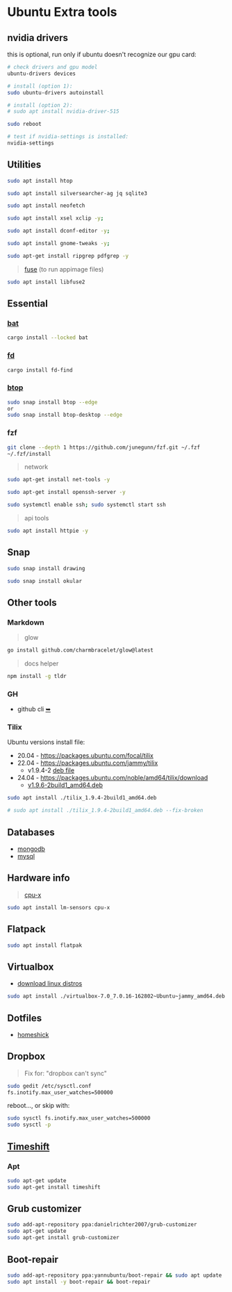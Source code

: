# Ubuntu Extra tools


## nvidia drivers

this is optional, run only if ubuntu doesn't recognize our gpu card:

```bash
# check drivers and gpu model
ubuntu-drivers devices

# install (option 1):
sudo ubuntu-drivers autoinstall

# install (option 2):
# sudo apt install nvidia-driver-515

sudo reboot

# test if nvidia-settings is installed:
nvidia-settings
```


## Utilities

```bash
sudo apt install htop
```

```bash
sudo apt install silversearcher-ag jq sqlite3
```

```bash
sudo apt install neofetch
```

```bash
sudo apt install xsel xclip -y;
```

```bash
sudo apt install dconf-editor -y;
```

```bash
sudo apt install gnome-tweaks -y;
```

```bash
sudo apt-get install ripgrep pdfgrep -y
```

> [fuse](https://docs.appimage.org/user-guide/troubleshooting/fuse.html) (to run appimage files)

```bash
sudo apt install libfuse2
```


## Essential

### [bat](https://github.com/sharkdp/bat)

```bash
cargo install --locked bat
```


### [fd](https://github.com/sharkdp/fd)

```bash
cargo install fd-find
```

### [btop](https://github.com/aristocratos/btop)

```bash
sudo snap install btop --edge
or
sudo snap install btop-desktop --edge
```

### fzf

```bash
git clone --depth 1 https://github.com/junegunn/fzf.git ~/.fzf
~/.fzf/install
```

> network

```bash
sudo apt-get install net-tools -y
```

```bash
sudo apt-get install openssh-server -y
```

```bash
sudo systemctl enable ssh; sudo systemctl start ssh
```

> api tools

```bash
sudo apt install httpie -y
```

## Snap

```bash
sudo snap install drawing
```

```bash
sudo snap install okular
```


## Other tools

### Markdown

> glow

```bash
go install github.com/charmbracelet/glow@latest
```

> docs helper

```bash
npm install -g tldr
```

### GH 

- github cli [➥](https://cli.github.com/)


### Tilix

Ubuntu versions install file:
- 20.04 - https://packages.ubuntu.com/focal/tilix
- 22.04 - https://packages.ubuntu.com/jammy/tilix 
    - v1.9.4-2 [deb file](http://ubuntu.c3sl.ufpr.br/ubuntu/pool/universe/t/tilix/tilix_1.9.4-2build1_amd64.deb)
- 24.04 - https://packages.ubuntu.com/noble/amd64/tilix/download
    - [v1.9.6-2build1_amd64.deb](http://mirrors.kernel.org/ubuntu/pool/universe/t/tilix/tilix_1.9.6-2build1_amd64.deb)

```bash
sudo apt install ./tilix_1.9.4-2build1_amd64.deb
```

```bash
# sudo apt install ./tilix_1.9.4-2build1_amd64.deb --fix-broken
```

## Databases

- [mongodb](/contents/mongodb.md)
- [mysql](/contents/mysql.md)


## Hardware info

> [cpu-x](https://github.com/TheTumultuousUnicornOfDarkness/CPU-X)

```bash
sudo apt install lm-sensors cpu-x
```

## Flatpack

```bash
sudo apt install flatpak
```

## Virtualbox

- [download linux distros](https://www.virtualbox.org/wiki/Linux_Downloads)

```bash
sudo apt install ./virtualbox-7.0_7.0.16-162802~Ubuntu~jammy_amd64.deb --fix-broken
```

## Dotfiles

- [homeshick](https://github.com/andsens/homeshick)


## Dropbox

> Fix for: "dropbox can't sync"

```bash
sudo gedit /etc/sysctl.conf
fs.inotify.max_user_watches=500000
```

reboot..., or skip with:

```bash
sudo sysctl fs.inotify.max_user_watches=500000  
sudo sysctl -p
```

## [Timeshift](/linux/utils/timeshift.md)

### Apt

```bash
sudo apt-get update
sudo apt-get install timeshift
```

## Grub customizer

```bash
sudo add-apt-repository ppa:danielrichter2007/grub-customizer
sudo apt-get update
sudo apt-get install grub-customizer
```


## Boot-repair

```bash
sudo add-apt-repository ppa:yannubuntu/boot-repair && sudo apt update
sudo apt install -y boot-repair && boot-repair
```
